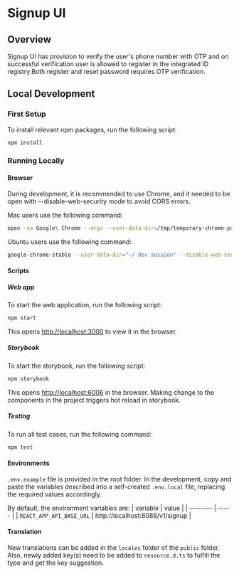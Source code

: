 # Signup UI

## Overview

Signup UI has provision to verify the user's phone number with OTP and on successful verification user is allowed to 
register in the integrated ID registry.Both register and reset password requires OTP verification.

## Local Development

### First Setup

To install relevant npm packages, run the following script:

```bash
npm install
```

### Running Locally

#### Browser

During development, it is recommended to use Chrome, and it needed to be open with --disable-web-security mode to avoid CORS errors.

Mac users use the following command:

```bash
open -na Google\ Chrome --args --user-data-dir=/tmp/temporary-chrome-profile-dir --disable-web-security
```

Ubuntu users use the following command:

```bash
google-chrome-stable --user-data-dir="~/ dev session" --disable-web-security
```

#### Scripts

##### Web app

To start the web application, run the following script:

```bash
npm start
```

This opens [http://localhost:3000](http://localhost:3000) to view it in the browser.

##### Storybook

To start the storybook, run the following script:

```bash
npm storybook
```

This opens [http://localhost:6006](http://localhost:6006) in the browser. Making change to the components in the project triggers hot reload in storybook.

##### Testing

To run all test cases, run the following command:

```bash
npm test
```

#### Environments

`.env.example` file is provided in the root folder. In the development, copy and paste the variables described into a self-created `.env.local` file, replacing the required values accordingly.

By default, the environment variables are:
| variable | value |
| -------- | ----- |
| `REACT_APP_API_BASE_URL` | http://localhost:8088/v1/signup |

#### Translation

New translations can be added in the `locales` folder of the `public` folder. Also, newly added key(s) need to be added to `resource.d.ts` to fulfill the type and get the key suggestion.
